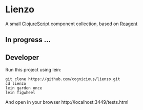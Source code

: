 # Lienzo

A small [ClojureScript](http://github.com/clojure/clojurescript) component collection, based on [Reagent](https://github.com/reagent-project/reagent)

## In progress ...

## Developer
Run this project using lein:

```
git clone https://github.com/cognicious/lienzo.git
cd lienzo
lein garden once
lein figwheel
```

And open in your browser http://localhost:3449/tests.html

